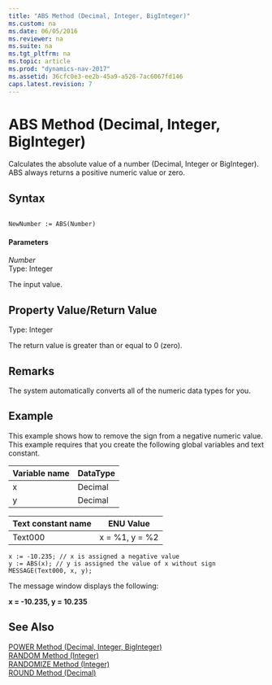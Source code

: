 ```yaml
---
title: "ABS Method (Decimal, Integer, BigInteger)"
ms.custom: na
ms.date: 06/05/2016
ms.reviewer: na
ms.suite: na
ms.tgt_pltfrm: na
ms.topic: article
ms.prod: "dynamics-nav-2017"
ms.assetid: 36cfc0e3-ee2b-45a9-a528-7ac6067fd146
caps.latest.revision: 7
---
```

# ABS Method (Decimal, Integer, BigInteger)
Calculates the absolute value of a number \(Decimal, Integer or BigInteger\). ABS always returns a positive numeric value or zero.  

## Syntax  

```  

NewNumber := ABS(Number)  
```  

#### Parameters  
 *Number*  
 Type: Integer  

 The input value.  

## Property Value/Return Value  
 Type: Integer  

 The return value is greater than or equal to 0 \(zero\).  

## Remarks  
 The system automatically converts all of the numeric data types for you.  

## Example  
 This example shows how to remove the sign from a negative numeric value. This example requires that you create the following global variables and text constant.  

|Variable name|DataType|  
|-------------------|--------------|  
|x|Decimal|  
|y|Decimal|  

|Text constant name|ENU Value|  
|------------------------|---------------|  
|Text000|x = %1, y = %2|  

```  
x := -10.235; // x is assigned a negative value  
y := ABS(x); // y is assigned the value of x without sign  
MESSAGE(Text000, x, y);  
```  

 The message window displays the following:  

 **x = -10.235, y = 10.235**  

## See Also  
 [POWER Method \(Decimal, Integer, BigInteger\)](devenv-POWER-Method-Decimal--Integer--BigInteger.md)   
 [RANDOM Method \(Integer\)](devenv-RANDOM-Method-Integer.md)   
 [RANDOMIZE Method \(Integer\)](devenv-RANDOMIZE-Method-Integer.md)   
 [ROUND Method \(Decimal\)](devenv-ROUND-Method-Decimal.md)
